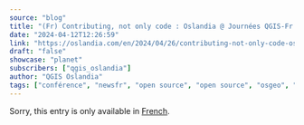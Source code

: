 ```yaml
---
source: "blog"
title: "(Fr) Contributing, not only code : Oslandia @ Journées QGIS-Fr 2024"
date: "2024-04-12T12:26:59"
link: "https://oslandia.com/en/2024/04/26/contributing-not-only-code-oslandia-journees-qgis-fr-2024/"
draft: "false"
showcase: "planet"
subscribers: ["qgis_oslandia"]
author: "QGIS Oslandia"
tags: ["conférence", "newsfr", "open source", "open source", "osgeo", "qgis"]
---
```


<p class="qtranxs-available-languages-message qtranxs-available-languages-message-en">Sorry, this entry is only available in <a class="qtranxs-available-language-link qtranxs-available-language-link-fr" href="http://oslandia.com/fr/tag/qgis-en/feed/atom/" title="Fr">French</a>.</p>
